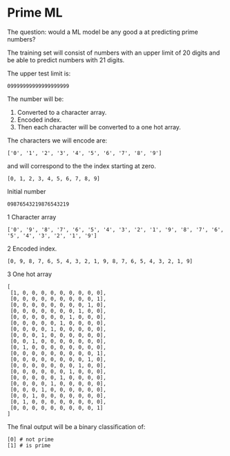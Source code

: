 # Prime ML

The question: would a ML model be any good a at predicting prime numbers?

The training set will consist of numbers with an upper limit of 20 digits and be able to predict
numbers with 21 digits.

The upper test limit is:
```
09999999999999999999
```

The number will be:
1. Converted to a character array.
1. Encoded index.
1. Then each character will be converted to a one hot array.

The characters we will encode are:
```
['0', '1', '2', '3', '4', '5', '6', '7', '8', '9']
```
and will correspond to the the index starting at zero.
```
[0, 1, 2, 3, 4, 5, 6, 7, 8, 9]
```

Initial number
```
09876543219876543219
```

1 Character array
```
['0', '9', '8', '7', '6', '5', '4', '3', '2', '1', '9', '8', '7', '6', '5', '4', '3', '2', '1', '9']
```

2 Encoded index.
```
[0, 9, 8, 7, 6, 5, 4, 3, 2, 1, 9, 8, 7, 6, 5, 4, 3, 2, 1, 9]
```

3 One hot array
```
[
 [1, 0, 0, 0, 0, 0, 0, 0, 0, 0],
 [0, 0, 0, 0, 0, 0, 0, 0, 0, 1],
 [0, 0, 0, 0, 0, 0, 0, 0, 1, 0],
 [0, 0, 0, 0, 0, 0, 0, 1, 0, 0],
 [0, 0, 0, 0, 0, 0, 1, 0, 0, 0],
 [0, 0, 0, 0, 0, 1, 0, 0, 0, 0],
 [0, 0, 0, 0, 1, 0, 0, 0, 0, 0],
 [0, 0, 0, 1, 0, 0, 0, 0, 0, 0],
 [0, 0, 1, 0, 0, 0, 0, 0, 0, 0],
 [0, 1, 0, 0, 0, 0, 0, 0, 0, 0],
 [0, 0, 0, 0, 0, 0, 0, 0, 0, 1],
 [0, 0, 0, 0, 0, 0, 0, 0, 1, 0],
 [0, 0, 0, 0, 0, 0, 0, 1, 0, 0],
 [0, 0, 0, 0, 0, 0, 1, 0, 0, 0],
 [0, 0, 0, 0, 0, 1, 0, 0, 0, 0],
 [0, 0, 0, 0, 1, 0, 0, 0, 0, 0],
 [0, 0, 0, 1, 0, 0, 0, 0, 0, 0],
 [0, 0, 1, 0, 0, 0, 0, 0, 0, 0],
 [0, 1, 0, 0, 0, 0, 0, 0, 0, 0],
 [0, 0, 0, 0, 0, 0, 0, 0, 0, 1]
]
```

The final output will be a binary classification of:
```
[0] # not prime
[1] # is prime 
```